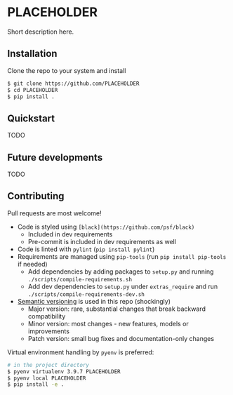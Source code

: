# PLACEHOLDER
Short description here.

## Installation
Clone the repo to your system and install

```bash
$ git clone https://github.com/PLACEHOLDER
$ cd PLACEHOLDER
$ pip install .
```

## Quickstart
TODO

## Future developments
TODO

## Contributing
Pull requests are most welcome!

* Code is styled using `[black](https://github.com/psf/black)`
    * Included in dev requirements
    * Pre-commit is included in dev requirements as well
* Code is linted with `pylint` (`pip install pylint`)
* Requirements are managed using `pip-tools` (run `pip install pip-tools` if needed)
    * Add dependencies by adding packages to `setup.py` and running
      `./scripts/compile-requirements.sh`
    * Add dev dependencies to `setup.py` under `extras_require` and run
      `./scripts/compile-requirements-dev.sh`
* [Semantic versioning](https://semver.org) is used in this repo (shockingly)
    * Major version: rare, substantial changes that break backward compatibility
    * Minor version: most changes - new features, models or improvements
    * Patch version: small bug fixes and documentation-only changes

Virtual environment handling by `pyenv` is preferred:
```bash
# in the project directory
$ pyenv virtualenv 3.9.7 PLACEHOLDER
$ pyenv local PLACEHOLDER
$ pip install -e .
```
